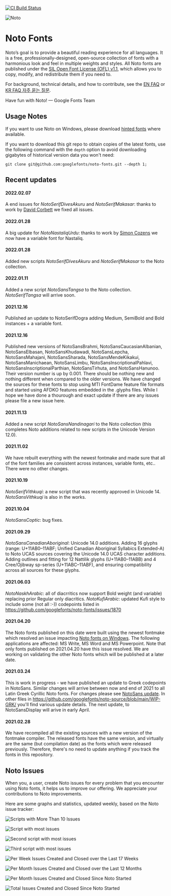 [![CI Build Status](https://github.com/googlefonts/noto-fonts/workflows/Continuous%20Test%20+%20Deploy/badge.svg?branch=main)](https://github.com/googlefonts/noto-fonts/actions/workflows/ci.yml?query=workflow%3ATest+branch%3Amain)

![Noto](images/noto.png)

# Noto Fonts

Noto’s goal is to provide a beautiful reading experience for all languages. It is a free, professionally-designed, open-source collection of fonts with a harmonious look and feel in multiple weights and styles. All Noto fonts are published under the [SIL Open Font License (OFL) v1.1](http://scripts.sil.org/OFL), which allows you to copy, modify, and redistribute them if you need to.

For background, technical details, and how to contribute, see the [EN FAQ](FAQ.md) or [KR FAQ 자주 묻는 질문](FAQ-KR.md).

Have fun with Noto! — Google Fonts Team

## Usage Notes

If you want to use Noto on Windows, please download [hinted fonts](https://github.com/googlefonts/noto-fonts/tree/main/hinted/ttf) where available.

If you want to download this git repo to obtain copies of the latest fonts, use the following command with the `depth` option to avoid downloading gigabytes of historical version data you won't need:

    git clone git@github.com:googlefonts/noto-fonts.git --depth 1;


## Recent updates

#### 2022.02.07
A end issues for *NotoSerifDivesAkuru* and *NotoSerifMakasar*: thanks to work by [David Corbett](https://github.com/dscorbett) we fixed all issues.

#### 2022.01.28
A big update for *NotoNastaliqUrdu*: thanks to work by [Simon Cozens](https://github.com/simoncozens) we now have a variable font for Nastaliq.

#### 2022.01.28
Added new scripts *NotoSerifDivesAkuru* and *NotoSerifMakasar* to the Noto collection.

#### 2022.01.11
Added a new script *NotoSansTangsa* to the Noto collection. *NotoSerifTangsa* will arrive soon.

#### 2021.12.16
Published an update to NotoSerifDogra adding Medium, SemiBold and Bold instances + a variable font.

#### 2021.12.16
Published new versions of NotoSansBrahmi, NotoSansCaucasianAlbanian, NotoSansElbasan, NotoSansKhudawadi, NotoSansLepcha, NotoSansMahajani, NotoSansSharada, NotoSansMendeKikakui, NotoSansManichaean, NotoSansLimbu, NotoSansInscriptionalPahlavi, NotoSansInscriptionalParthian, NotoSansTirhuta, and NotoSansHanunoo. Their version number is up by 0.001. There should be nothing new and nothing different when compared to the older versions. We have changed the sources for these fonts to stop using MTI FontDame feature file formats and started using AFDKO features embedded in the .glyphs files. While I hope we have done a thourough and exact update if there are any issues please file a new issue here.

#### 2021.11.13
Added a new script *NotoSansNandinagari* to the Noto collection (this completes Noto additions related to new scripts in the Unicode Version 12.0).

#### 2021.11.02
We have rebuilt everything with the newest fontmake and made sure that all of the font families are consistent across instances, variable fonts, etc.. There were no other changes.

#### 2021.10.19
*NotoSerifVithkuqi*: a new script that was recently approved in Unicode 14. *NotoSansVithkuqi* is also in the works.

#### 2021.10.04
*NotoSansCoptic*: bug fixes.

#### 2021.09.29
*NotoSansCanadianAboriginal*: Unicode 14.0 additions. Adding 16 glyphs (range: U+11AB0–11ABF; Unified Canadian Aboriginal Syllabics Extended-A) to Noto UCAS sources covering the Unicode 14.0 UCAS character additions. Adding outlines and fitting for 12 Nattilik glyphs (U+11AB0–11ABB) and 4 Cree/Ojibway sp-series (U+11ABC–11ABF), and ensuring compatibility across all sources for these glyphs.

#### 2021.06.03

*NotoNaskhArabic*: all of diacrritics now support Bold weight (and variable) replacing prior Regular only diacritics.
*NotoKufiArabic*: updated Kufi style to include some (not all :-)) codepoints listed in https://github.com/googlefonts/noto-fonts/issues/1870

#### 2021.04.20

The Noto fonts published on this date were built using the newest fontmake which resolved an issue impacting [Noto fonts on Windows](https://github.com/googlefonts/noto-fonts/issues/2066). The following applications are affected: MS Write, MS Word and MS Powerpoint.
Note that only fonts published on 2021.04.20 have this issue resolved. We are working on validating the other Noto fonts which will be published at a later date.

#### 2021.03.24

This is work in progress - we have published an update to Greek codepoints in NotoSans. Similar changes will arrive between now and end of 2021 to all Latin Greek Cyrillic Noto fonts. For changes please see [NotoSans update](https://github.com/googlefonts/noto-source/blob/main/WIP-GRK/20210310-NotoSans-MM.pdf). In other files in https://github.com/googlefonts/noto-source/blob/main/WIP-GRK/ you'll find various update details. The next update, to NotoSansDisplay will arive in early April.

#### 2021.02.28

We have recompiled all the existing sources with a new version of the fontmake compiler. The released fonts have the same version, and virtually are the same (but compilation date) as the fonts which were released previously. Therefore, there's no need to update anything if you track the fonts in this repository.

## Noto Issues

When you, a user, create Noto issues for every problem that you encounter using Noto fonts, it helps us to improve our offering.
We appreciate your contributions to Noto improvements.

Here are some graphs and statistics, updated weekly, based on the Noto issue tracker:

![Scripts with More Than 10 Issues](images/topscripts-data.png)

![Script with most issues](images/TOP01-script-data.png)

![Second script with most issues](images/TOP02-script-data.png)

![Third script with most issues](images/TOP03-script-data.png)

![Per Week Issues Created and Closed over the Last 17 Weeks](https://github.com/googlefonts/noto-fonts/blob/main/images/15-weeks-data.png)

![Per Month Issues Created and Closed over the Last 12 Months](images/12-month-data.png)

![Per Month Issues Created and Closed Since Noto Started](images/periodic-data.png)

![Total Issues Created and Closed Since Noto Started](images/cumulative-data.png)
